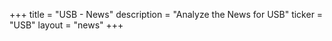 +++
title = "USB - News"
description = "Analyze the News for USB"
ticker = "USB"
layout = "news"
+++

